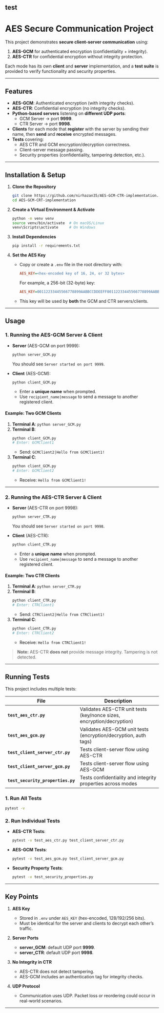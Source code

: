 ## test

# AES Secure Communication Project

This project demonstrates **secure client-server communication** using:

1. **AES-GCM** for authenticated encryption (confidentiality + integrity).
2. **AES-CTR** for confidential encryption without integrity protection.

Each mode has its own **client** and **server** implementation, and a **test suite** is provided to verify functionality and security properties.

---

## Features

- **AES-GCM**: Authenticated encryption (with integrity checks).
- **AES-CTR**: Confidential encryption (no integrity checks).
- **Python-based servers** listening on **different UDP ports**:
  - GCM Server → port **9999**.
  - CTR Server → port **9998**.
- **Clients** for each mode that **register** with the server by sending their name, then **send** and **receive** encrypted messages.
- **Tests** covering:
  - AES CTR and GCM encryption/decryption correctness.
  - Client-server message passing.
  - Security properties (confidentiality, tampering detection, etc.).

---

## Installation & Setup

1. **Clone the Repository**

   ```bash
   git clone https://github.com/nirhazan35/AES-GCM-CTR-implementation.git
   cd AES-GCM-CRT-implementation
   ```

2. **Create a Virtual Environment & Activate**

   ```bash
   python -m venv venv
   source venv/bin/activate  # On macOS/Linux
   venv\Scripts\activate     # On Windows
   ```

3. **Install Dependencies**

   ```bash
   pip install -r requirements.txt
   ```

4. **Set the AES Key**
   - Copy or create a `.env` file in the root directory with:
     ```ini
     AES_KEY=<hex-encoded key of 16, 24, or 32 bytes>
     ```
     For example, a 256-bit (32-byte) key:
     ```ini
     AES_KEY=00112233445566778899AABBCCDDEEFF00112233445566778899AABBCCDDEEFF
     ```
   - This key will be used by **both** the GCM and CTR servers/clients.

---

## Usage

### 1. Running the AES-GCM Server & Client

- **Server** (AES-GCM on port 9999):

  ```bash
  python server_GCM.py
  ```

  You should see `Server started on port 9999`.

- **Client** (AES-GCM):
  ```bash
  python client_GCM.py
  ```
  - Enter a **unique name** when prompted.
  - Use `recipient_name|message` to send a message to another registered client.

#### Example: Two GCM Clients

1. **Terminal A**: `python server_GCM.py`
2. **Terminal B**:
   ```bash
   python client_GCM.py
   # Enter: GCMClient1
   ```
   - Send: `GCMClient2|Hello from GCMClient1!`
3. **Terminal C**:
   ```bash
   python client_GCM.py
   # Enter: GCMClient2
   ```
   - Receive: `Hello from GCMClient1!`

---

### 2. Running the AES-CTR Server & Client

- **Server** (AES-CTR on port 9998):

  ```bash
  python server_CTR.py
  ```

  You should see `Server started on port 9998`.

- **Client** (AES-CTR):
  ```bash
  python client_CTR.py
  ```
  - Enter a **unique name** when prompted.
  - Use `recipient_name|message` to send a message to another registered client.

#### Example: Two CTR Clients

1. **Terminal A**: `python server_CTR.py`
2. **Terminal B**:
   ```bash
   python client_CTR.py
   # Enter: CTRClient1
   ```
   - Send: `CTRClient2|Hello from CTRClient1!`
3. **Terminal C**:
   ```bash
   python client_CTR.py
   # Enter: CTRClient2
   ```
   - Receive: `Hello from CTRClient1!`

> **Note:** AES-CTR **does not** provide message integrity. Tampering is not detected.

---

## Running Tests

This project includes multiple tests:

| File                              | Description                                                           |
| --------------------------------- | --------------------------------------------------------------------- |
| **`test_aes_ctr.py`**             | Validates AES-CTR unit tests (key/nonce sizes, encryption/decryption) |
| **`test_aes_gcm.py`**             | Validates AES-GCM unit tests (encryption/decryption, auth tags)       |
| **`test_client_server_ctr.py`**   | Tests client-server flow using AES-CTR                                |
| **`test_client_server_gcm.py`**   | Tests client-server flow using AES-GCM                                |
| **`test_security_properties.py`** | Tests confidentiality and integrity properties across modes           |

### 1. Run All Tests

```bash
pytest -v
```

### 2. Run Individual Tests

- **AES-CTR Tests**:
  ```bash
  pytest -v test_aes_ctr.py test_client_server_ctr.py
  ```
- **AES-GCM Tests**:
  ```bash
  pytest -v test_aes_gcm.py test_client_server_gcm.py
  ```
- **Security Property Tests**:
  ```bash
  pytest -v test_security_properties.py
  ```

---

## Key Points

1. **AES Key**

   - Stored in `.env` under `AES_KEY` (hex-encoded, 128/192/256 bits).
   - Must be identical for the server and clients to decrypt each other’s traffic.

2. **Server Ports**

   - **server_GCM**: default UDP port **9999**.
   - **server_CTR**: default UDP port **9998**.

3. **No Integrity in CTR**

   - AES-CTR does not detect tampering.
   - AES-GCM includes an authentication tag for integrity checks.

4. **UDP Protocol**
   - Communication uses UDP. Packet loss or reordering could occur in real-world scenarios.

---
